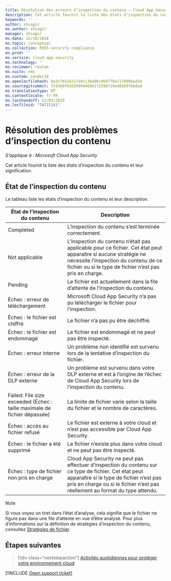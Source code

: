 ```yaml
---
title: Résolution des erreurs d’inspection du contenu – Cloud App Security | Microsoft Docs
description: Cet article fournit la liste des états d’inspection du contenu et leur signification.
keywords: ''
author: shsagir
ms.author: shsagir
manager: shsagir
ms.date: 12/10/2018
ms.topic: conceptual
ms.collection: M365-security-compliance
ms.prod: ''
ms.service: cloud-app-security
ms.technology: ''
ms.reviewer: reutam
ms.suite: ems
ms.custom: seodec18
ms.openlocfilehash: be3c76516217e9cc36a06c85d778a717609ba254
ms.sourcegitcommit: 7c93b6f93d2699d466b172590710ed01697bbdad
ms.translationtype: MT
ms.contentlocale: fr-FR
ms.lasthandoff: 12/03/2019
ms.locfileid: "74721141"
---
```

# <a name="troubleshooting-content-inspection"></a>Résolution des problèmes d’inspection du contenu

*S’applique à : Microsoft Cloud App Security*

Cet article fournit la liste des états d’inspection du contenu et leur signification.

## <a name="content-inspection-status"></a>État de l’inspection du contenu

Le tableau liste les états d’inspection du contenu et leur description.

|État de l’inspection du contenu|Description|
|----|----|
|Completed|L’inspection du contenu s’est terminée correctement.|
|Not applicable|L’inspection du contenu n’était pas applicable pour ce fichier. Cet état peut apparaître si aucune stratégie ne nécessite l’inspection du contenu de ce fichier ou si le type de fichier n’est pas pris en charge.|
|Pending|Le fichier est actuellement dans la file d’attente de l’inspection du contenu.|
|Échec : erreur de téléchargement|Microsoft Cloud App Security n’a pas pu télécharger le fichier pour l’inspection.|
|Échec : le fichier est chiffré|Le fichier n’a pas pu être déchiffré.|
|Échec : le fichier est endommagé|Le fichier est endommagé et ne peut pas être inspecté.|
|Échec : erreur interne|Un problème non identifié est survenu lors de la tentative d’inspection du fichier.|
|Échec : erreur de la DLP externe|Un problème est survenu dans votre DLP externe et est à l’origine de l’échec de Cloud App Security lors de l’inspection du contenu.|
|Failed: File size exceeded (Échec : taille maximale de fichier dépassée)|La limite de fichier varie selon la taille du fichier et le nombre de caractères.|
|Échec : accès au fichier refusé|Le fichier est externe à votre cloud et n’est pas accessible par Cloud App Security.|
|Échec : le fichier a été supprimé|Le fichier n’existe plus dans votre cloud et ne peut pas être inspecté.|
|Échec : type de fichier non pris en charge|Cloud App Security ne peut pas effectuer d’inspection du contenu sur ce type de fichier. Cet état peut apparaître si le type de fichier n’est pas pris en charge ou si le fichier n’est pas réellement au format du type attendu.|

> [!NOTE]
> Si vous voyez un tiret dans l’état d’analyse, cela signifie que le fichier ne figure pas dans une file d’attente en vue d’être analysé. Pour plus d’informations sur la définition de stratégies d’inspection du contenu, consultez [Stratégies de fichier](data-protection-policies.md).

## <a name="next-steps"></a>Étapes suivantes

> [!div class="nextstepaction"]
> [Activités quotidiennes pour protéger votre environnement cloud](daily-activities-to-protect-your-cloud-environment.md)

[!INCLUDE [Open support ticket](includes/support.md)]
